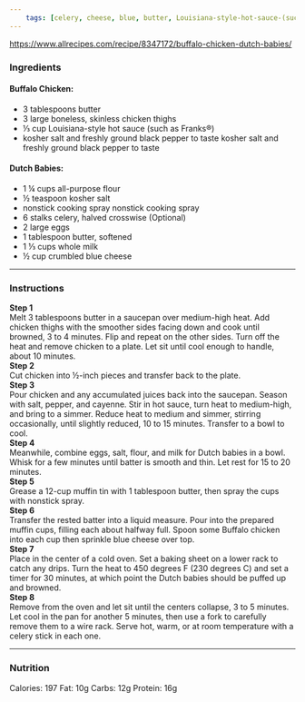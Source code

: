 ```yaml
---
	tags: [celery, cheese, blue, butter, Louisiana-style-hot-sauce-(such-as-Franks®), nonstick-cooking-spray, black-pepper, whole-milk, chicken, salt, butter, all-purpose-flour, eggs]
---
```


https://www.allrecipes.com/recipe/8347172/buffalo-chicken-dutch-babies/

### Ingredients

#### Buffalo Chicken:  
* 3 tablespoons butter
* 3 large boneless, skinless chicken thighs
* ⅓ cup Louisiana-style hot sauce (such as Franks®)
* kosher salt and freshly ground black pepper to taste  kosher salt and freshly ground black pepper to taste
#### Dutch Babies:  
* 1 ¼ cups all-purpose flour
* ½ teaspoon kosher salt
* nonstick cooking spray  nonstick cooking spray
* 6 stalks celery, halved crosswise (Optional)
* 2 large eggs
* 1 tablespoon butter, softened
* 1 ⅓ cups whole milk
* ½ cup crumbled blue cheese

---

### Instructions

**Step 1**  
Melt 3 tablespoons butter in a saucepan over medium-high heat. Add chicken thighs with the smoother sides facing down and cook until browned, 3 to 4 minutes. Flip and repeat on the other sides. Turn off the heat and remove chicken to a plate. Let sit until cool enough to handle, about 10 minutes.  
**Step 2**  
Cut chicken into ½-inch pieces and transfer back to the plate.  
**Step 3**  
Pour chicken and any accumulated juices back into the saucepan. Season with salt, pepper, and cayenne. Stir in hot sauce, turn heat to medium-high, and bring to a simmer. Reduce heat to medium and simmer, stirring occasionally, until slightly reduced, 10 to 15 minutes. Transfer to a bowl to cool.  
**Step 4**  
Meanwhile, combine eggs, salt, flour, and milk for Dutch babies in a bowl. Whisk for a few minutes until batter is smooth and thin. Let rest for 15 to 20 minutes.  
**Step 5**  
Grease a 12-cup muffin tin with 1 tablespoon butter, then spray the cups with nonstick spray.  
**Step 6**  
Transfer the rested batter into a liquid measure. Pour into the prepared muffin cups, filling each about halfway full. Spoon some Buffalo chicken into each cup then sprinkle blue cheese over top.  
**Step 7**  
Place in the center of a cold oven. Set a baking sheet on a lower rack to catch any drips. Turn the heat to 450 degrees F (230 degrees C) and set a timer for 30 minutes, at which point the Dutch babies should be puffed up and browned.  
**Step 8**  
Remove from the oven and let sit until the centers collapse, 3 to 5 minutes. Let cool in the pan for another 5 minutes, then use a fork to carefully remove them to a wire rack. Serve hot, warm, or at room temperature with a celery stick in each one.  

---

### Nutrition

Calories: 197  Fat: 10g  Carbs: 12g  Protein: 16g  
